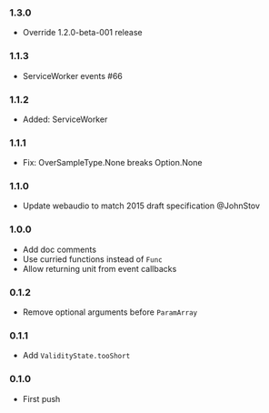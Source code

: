 ### 1.3.0

* Override 1.2.0-beta-001 release

### 1.1.3

* ServiceWorker events #66

### 1.1.2

* Added: ServiceWorker

### 1.1.1

* Fix: OverSampleType.None breaks Option.None

### 1.1.0

* Update webaudio to match 2015 draft specification @JohnStov

### 1.0.0

* Add doc comments
* Use curried functions instead of `Func`
* Allow returning unit from event callbacks

### 0.1.2

* Remove optional arguments before `ParamArray`

### 0.1.1

* Add `ValidityState.tooShort`

### 0.1.0

* First push
